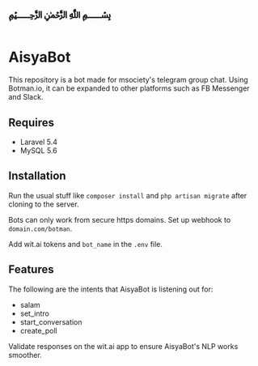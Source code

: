 # ﷽

# AisyaBot

This repository is a bot made for msociety's telegram group chat. Using Botman.io, it can be expanded to other platforms such as FB Messenger and Slack.

## Requires

- Laravel 5.4
- MySQL 5.6

## Installation

Run the usual stuff like `composer install` and `php artisan migrate` after cloning to the server.

Bots can only work from secure https domains. Set up webhook to `domain.com/botman`.

Add wit.ai tokens and `bot_name` in the `.env` file. 

## Features

The following are the intents that AisyaBot is listening out for:

- salam
- set_intro
- start_conversation
- create_poll

Validate responses on the wit.ai app to ensure AisyaBot's NLP works smoother.
